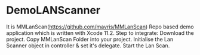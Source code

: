 # DemoLANScanner
It is MMLanScan(https://github.com/mavris/MMLanScan) Repo based demo application which is written with Xcode 11.2.
Step to integrate:
Download the project.
Copy MMLanScan Folder into your project.
Initialise the Lan Scanner object in controller & set it's delegate.
Start the Lan Scan.
